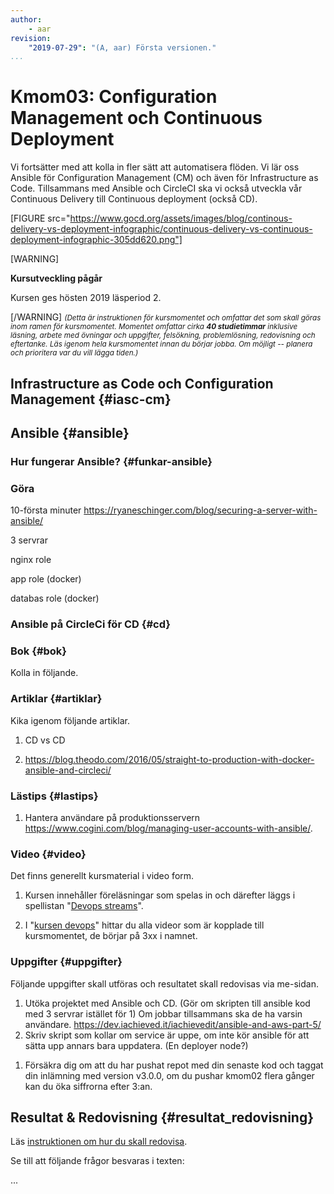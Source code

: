 ```yaml
---
author:
    - aar
revision:
    "2019-07-29": "(A, aar) Första versionen."
...
```

Kmom03: Configuration Management och Continuous Deployment
==================================

Vi fortsätter med att kolla in fler sätt att automatisera flöden. Vi lär oss Ansible för Configuration Management (CM) och även för Infrastructure as Code. Tillsammans med Ansible och CircleCI ska vi också utveckla vår Continuous Delivery till Continuous deployment (också CD).



<!-- more -->

[FIGURE src="https://www.gocd.org/assets/images/blog/continous-delivery-vs-deployment-infographic/continuous-delivery-vs-continuous-deployment-infographic-305dd620.png"]


[WARNING]	

 **Kursutveckling pågår**	

 Kursen ges hösten 2019 läsperiod 2.

[/WARNING]
<small><i>(Detta är instruktionen för kursmomentet och omfattar det som skall göras inom ramen för kursmomentet. Momentet omfattar cirka **40 studietimmar** inklusive läsning, arbete med övningar och uppgifter, felsökning, problemlösning, redovisning och eftertanke. Läs igenom hela kursmomentet innan du börjar jobba. Om möjligt -- planera och prioritera var du vill lägga tiden.)</i></small>



## Infrastructure as Code och Configuration Management {#iasc-cm}



## Ansible {#ansible}



### Hur fungerar Ansible? {#funkar-ansible}



### Göra

10-första minuter https://ryaneschinger.com/blog/securing-a-server-with-ansible/

3 servrar

nginx role

app role (docker)

databas role (docker)



### Ansible på CircleCi för CD {#cd}




### Bok {#bok}

Kolla in följande.



### Artiklar {#artiklar}

Kika igenom följande artiklar.

1. CD vs CD

1. https://blog.theodo.com/2016/05/straight-to-production-with-docker-ansible-and-circleci/

### Lästips {#lastips}

1. Hantera användare på produktionsservern https://www.cogini.com/blog/managing-user-accounts-with-ansible/.


### Video {#video}

Det finns generellt kursmaterial i video form.

1. Kursen innehåller föreläsningar som spelas in och därefter läggs i spellistan "[Devops streams](https://www.youtube.com/playlist?list=PLKtP9l5q3ce90068cUPVMcPguKtFAqnvi)".

1. I "[kursen devops](https://www.youtube.com/playlist?list=PLKtP9l5q3ce8s67TUj2qS85C4g1pbrx78)" hittar du alla videor som är kopplade till kursmomentet, de börjar på 3xx i namnet.





### Uppgifter {#uppgifter}

Följande uppgifter skall utföras och resultatet skall redovisas via me-sidan.

1. Utöka projektet med Ansible och CD. (Gör om skripten till ansible kod med 3 servrar istället för 1)
Om jobbar tillsammans ska de ha varsin användare. https://dev.iachieved.it/iachievedit/ansible-and-aws-part-5/
1. Skriv skript som kollar om service är uppe, om inte kör ansible för att sätta upp annars bara uppdatera. (En deployer node?)

<!-- 1. Lägg till något i koden. -->

1. Försäkra dig om att du har pushat repot med din senaste kod och taggat din inlämning med version v3.0.0, om du pushar kmom02 flera gånger kan du öka siffrorna efter 3:an.



Resultat & Redovisning  {#resultat_redovisning}
-----------------------------------------------

Läs [instruktionen om hur du skall redovisa](./../redovisa).

Se till att följande frågor besvaras i texten:

...